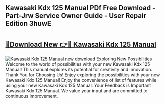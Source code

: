 ## Kawasaki Kdx 125 Manual PDf Free Download - Part-Jrw Service Owner Guide - User Repair Edition 3huwE

# <h2><a href="http://bc47162.oget.top/?id=Kawasaki+Kdx+125+Manual">🔗Download New 👉🔴 Kawasaki Kdx 125 Manual</a></h2>

[![Kawasaki Kdx 125 Manual new download](https://i.imgur.com/5g1atiW.png)](http://bc47162.oget.top/?id=Kawasaki+Kdx+125+Manual)
Exploring New Possibilities Welcome to the world of possibilities with your new Kawasaki Kdx 125 Manual! This manual explores its potential for creativity and innovation. Thank You for Choosing Us! Enjoy exploring the possibilities with your new Kawasaki Kdx 125 Manual! Enjoy the convenience of list of features while using your new Kawasaki Kdx 125 Manual. Your Feedback is Important Kawasaki Kdx 125 Manual. We value your input and are committed to continuous improvement.
